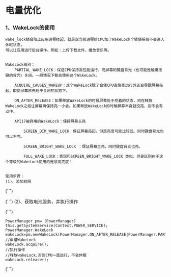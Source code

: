 # 电量优化

### 1、WakeLock的使用

    wake_lock锁会阻止应用进程挂起，就是说当前进程给CPU加了WakeLock个锁使系统不会进入休眠状态，
    可以让应用进行后台操作。例如：上传下载文件，播放音乐等。


    WakeLock级别：
    	PARTIAL_WAKE_LOCK：保证CPU保持高性能运行，而屏幕和键盘背光（也可能是触摸按键的背光）关闭。一般情况下都会使用这个WakeLock。

    	ACQUIRE_CAUSES_WAKEUP：这个WakeLock除了会使CPU高性能运行外还会导致屏幕亮起，即使屏幕原先处于关闭的状态下。

    	ON_AFTER_RELEASE：如果释放WakeLock的时候屏幕处于亮着的状态，则在释放WakeLock之后让屏幕再保持亮一小会。如果释放WakeLock的时候屏幕本身就没亮，则不会有动作。

    	API17被弃用的WakeLock：保持屏幕长亮

    		SCREEN_DIM_WAKE_LOCK：保证屏幕亮起，但是亮度可能比较低。同时键盘背光也可以不亮。

    		SCREEN_BRIGHT_WAKE_LOCK ：保证屏幕全亮，同时键盘背光也亮。

    		FULL_WAKE_LOCK：表现和SCREEN_BRIGHT_WAKE_LOCK 类似，但是区别在于这个等级的WakeLock使用的是最高亮度！


    使用步骤：
    (1)、添加权限

(```)

<!--WakeLock需要的权限-->
<uses-permission android:name="android.permission.WAKE_LOCK"/>
(```)
    (2)、获取电池服务，并执行操作

(```)

    PowerManager pm= (PowerManager) this.getSystemService(Context.POWER_SERVICE);
    PowerManager.WakeLock wakeLock=pm.newWakeLock(PowerManager.ON_AFTER_RELEASE|PowerManager.PARTIAL_WAKE_LOCK);
    //申请WakeLock
    wakeLock.acquire();
    //执行操作
    //释放wakeLock,否则CPU一直运行，不会休眠
    wakeLock.release();
(```)